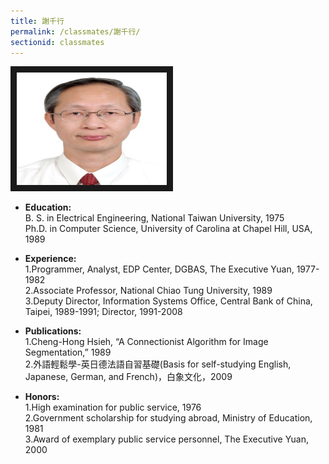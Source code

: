 ```yaml
---
title: 謝千行
permalink: /classmates/謝千行/
sectionid: classmates
---
```

<img src="/img/Hsieh.jpg"
alt="Photo of Dr. Cheng-Hong Hsieh" width="240" height="180" border="10" />

- **Education:**  
   B. S. in Electrical Engineering, National Taiwan University, 1975  
   Ph.D. in Computer Science, University of Carolina at Chapel Hill, USA, 1989  

- **Experience:**  
   1.Programmer, Analyst, EDP Center, DGBAS, The Executive Yuan, 1977-1982  
   2.Associate Professor, National Chiao Tung University, 1989  
   3.Deputy Director, Information Systems Office, Central Bank of China,   Taipei, 1989-1991; Director, 1991-2008  

- **Publications:**  
   1.Cheng-Hong Hsieh, “A Connectionist Algorithm for Image Segmentation,” 1989  
   2.外語輕鬆學-英日德法語自習基礎(Basis for self-studying English, Japanese, German, and French)，白象文化，2009  

- **Honors:**  
   1.High examination for public service, 1976  
   2.Government scholarship for studying abroad, Ministry of Education, 1981  
   3.Award of exemplary public service personnel, The Executive Yuan, 2000  
